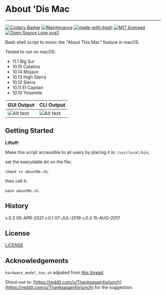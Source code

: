 # About 'Dis Mac  
---

[![Codacy Badge](https://api.codacy.com/project/badge/Grade/58a75e0d2563469f8a4a9ec4ad24df5d)](https://www.codacy.com/app/marshki/about_dis_mac?utm_source=github.com&amp;utm_medium=referral&amp;utm_content=marshki/about_dis_mac&amp;utm_campaign=Badge_Grade)
[![Maintenance](https://img.shields.io/badge/Maintained%3F-yes-green.svg)](https://GitHub.com/Naereen/StrapDown.js/graphs/commit-activity)
[![made-with-bash](https://img.shields.io/badge/Made%20with-Bash-1f425f.svg)](https://www.gnu.org/software/bash/)
[![MIT licensed](https://img.shields.io/badge/license-MIT-blue.svg)](https://raw.githubusercontent.com/hyperium/hyper/master/LICENSE)
[![Open Source Love svg3](https://badges.frapsoft.com/os/v3/open-source.svg?v=103)](https://github.com/ellerbrock/open-source-badges/)

Bash shell script to mimic the "About This Mac" feature in macOS.

Tested to run on macOS:

* 11.1  Big Sur
* 10.15 Catalina
* 10.14 Mojave
* 10.13 High Sierra
* 10.12 Sierra
* 10.11 El Capitan
* 10.10 Yosemite 

GUI Output   | CLI Output
----------   | ----------
![Alt text](https://github.com/marshki/about_dis_mac/blob/master/docs/catalina_gui.png "about_this_mac") | ![Alt text](https://github.com/marshki/about_dis_mac/blob/master/docs/catalina_cli.png "about_dis_cli")

## Getting Started 

__Liftoff:__

Make this script accessible to all users by placing it in: `/usr/local/bin`; 

set the executable bit on the file:

`chmod +x aboutMe.sh`;   

then call it:

`bash aboutMe.sh`.  

## History

v.0.2 05-APR-2021
v.0.1 07-JUL-2018
v.0.0 15-AUG-2017

## License

[LICENSE](https://github.com/marshki/about_dis_mac/blob/master/LICENSE)

## Acknowledgements

`hardware_model_too.sh` adpated from [this thread](https://www.reddit.com/r/macsysadmin/comments/bmycmz/submission_about_this_mac_command_line_edition/). 
 
Shout-out to: [https://reddit.com/u/Thanksagainforlunch](https://reddit.com/u/Thanksagainforlunch) for the suggestion.  
